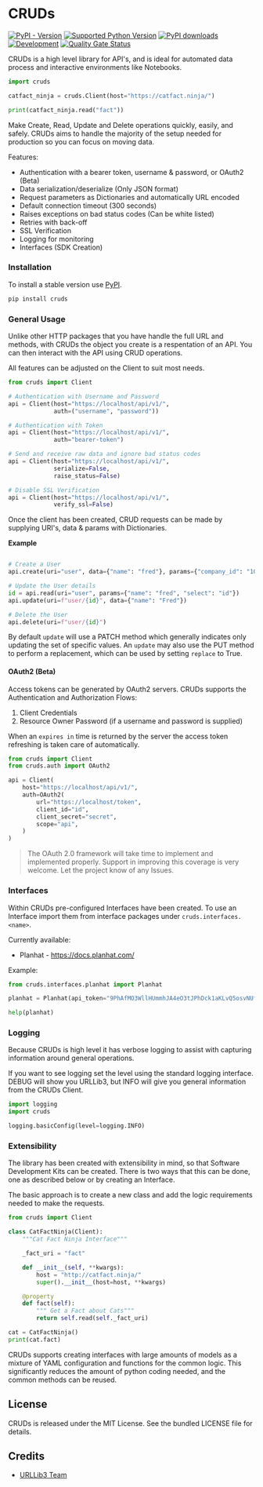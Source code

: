 # CRUDs

[![PyPI - Version](https://img.shields.io/pypi/v/cruds)](https://pypi.org/project/cruds/)
[![Supported Python Version](https://img.shields.io/pypi/pyversions/cruds?logo=python&logoColor=FFE873)](https://pypi.org/project/cruds/)
[![PyPI downloads](https://img.shields.io/pypi/dm/cruds)](https://pypistats.org/packages/cruds)
[![Development](https://github.com/johnbrandborg/cruds/actions/workflows/development.yml/badge.svg)](https://github.com/johnbrandborg/cruds/actions/workflows/development.yml)
[![Quality Gate Status](https://sonarcloud.io/api/project_badges/measure?project=johnbrandborg_cruds&metric=alert_status)](https://sonarcloud.io/summary/new_code?id=johnbrandborg_cruds)

CRUDs is a high level library for API's, and is ideal for automated data process
and interactive environments like Notebooks.

```python
import cruds

catfact_ninja = cruds.Client(host="https://catfact.ninja/")

print(catfact_ninja.read("fact"))
```

Make Create, Read, Update and Delete operations quickly, easily, and safely. CRUDs
aims to handle the majority of the setup needed for production so you can focus
on moving data.

Features:
 * Authentication with a bearer token, username & password, or OAuth2 (Beta)
 * Data serialization/deserialize (Only JSON format)
 * Request parameters as Dictionaries and automatically URL encoded
 * Default connection timeout (300 seconds)
 * Raises exceptions on bad status codes (Can be white listed)
 * Retries with back-off
 * SSL Verification
 * Logging for monitoring
 * Interfaces (SDK Creation)

### Installation

To install a stable version use [PyPI](https://pypi.org/project/cruds/).

```bash
pip install cruds
```

### General Usage

Unlike other HTTP packages that you have handle the full URL and methods, with
CRUDs the object you create is a respentation of an API.  You can then interact
with the API using CRUD operations.

All features can be adjusted on the Client to suit most needs.

```python
from cruds import Client

# Authentication with Username and Password
api = Client(host="https://localhost/api/v1/",
             auth=("username", "password"))

# Authentication with Token
api = Client(host="https://localhost/api/v1/",
             auth="bearer-token")

# Send and receive raw data and ignore bad status codes
api = Client(host="https://localhost/api/v1/",
             serialize=False,
             raise_status=False)

# Disable SSL Verification
api = Client(host="https://localhost/api/v1/",
             verify_ssl=False)
```

Once the client has been created, CRUD requests can be made by supplying URI's,
data & params with Dictionaries.

**Example**
```python

# Create a User
api.create(uri="user", data={"name": "fred"}, params={"company_id": "1003"})

# Update the User details
id = api.read(uri="user", params={"name": "fred", "select": "id"})
api.update(uri=f"user/{id}", data={"name": "Fred"})

# Delete the User
api.delete(uri=f"user/{id}")
```

By default `update` will use a PATCH method which generally indicates only updating
the set of specific values.  An `update` may also use the PUT method to perform a
replacement, which can be used by setting `replace` to True.

#### OAuth2 (Beta)

Access tokens can be generated by OAuth2 servers.  CRUDs supports the Authentication
and Authorization Flows:
 1. Client Credentials
 2. Resource Owner Password (if a username and password is supplied)

When an `expires in` time is returned by the server the access token refreshing
is taken care of automatically.

```python
from cruds import Client
from cruds.auth import OAuth2

api = Client(
    host="https://localhost/api/v1/",
    auth=OAuth2(
        url="https://localhost/token",
        client_id="id",
        client_secret="secret",
        scope="api",
    )
)
```

> The OAuth 2.0 framework will take time to implement and implemented properly.
> Support in improving this coverage is very welcome. Let the project know of
> any Issues.

### Interfaces

Within CRUDs pre-configured Interfaces have been created.  To use an Interface
import them from interface packages under `cruds.interfaces.<name>`.

Currently available:
* Planhat - https://docs.planhat.com/

Example:
```python
from cruds.interfaces.planhat import Planhat

planhat = Planhat(api_token="9PhAfMO3WllHUmmhJA4eO3tJPhDck1aKLvQ5osvNUfKYdJ7H")

help(planhat)
```

### Logging

Because CRUDs is high level it has verbose logging to assist with capturing
information around general operations.

If you want to see logging set the level using the standard logging interface.
DEBUG will show you URLLib3, but INFO will give you general information from
the CRUDs Client.

``` python
import logging
import cruds

logging.basicConfig(level=logging.INFO)
```

### Extensibility

The library has been created with extensibility in mind, so that Software Development
Kits can be created.  There is two ways that this can be done, one as described below
or by creating an Interface.

The basic approach is to create a new class and add the logic requirements needed to
make the requests.

```python
from cruds import Client

class CatFactNinja(Client):
    """Cat Fact Ninja Interface"""

    _fact_uri = "fact"

    def __init__(self, **kwargs):
        host = "http://catfact.ninja/"
        super().__init__(host=host, **kwargs)

    @property
    def fact(self):
        """ Get a Fact about Cats"""
        return self.read(self._fact_uri)

cat = CatFactNinja()
print(cat.fact)
```

CRUDs supports creating interfaces with large amounts of models as a mixture of
YAML configuration and functions for the common logic.  This significantly
reduces the amount of python coding needed, and the common methods can be reused.

## License

CRUDs is released under the MIT License. See the bundled LICENSE file for details.

## Credits

* [URLLib3 Team](https://github.com/urllib3)
